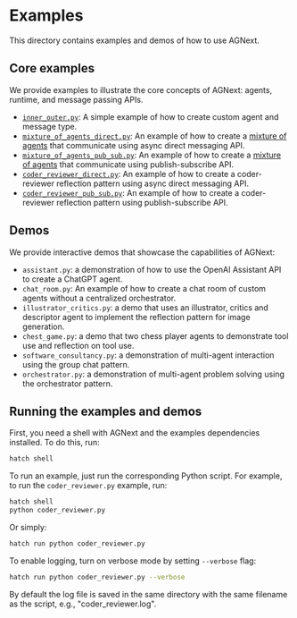 # Examples

This directory contains examples and demos of how to use AGNext.

## Core examples

We provide examples to illustrate the core concepts of AGNext:
agents, runtime, and message passing APIs.

- [`inner_outer.py`](inner_outer.py): A simple example of how to create custom agent and message type.
- [`mixture_of_agents_direct.py`](mixture_of_agents_direct.py): An example of how to create a [mixture of agents](https://github.com/togethercomputer/moa) that communicate using async direct messaging API.
- [`mixture_of_agents_pub_sub.py`](mixture_of_agents_pub_sub.py): An example of how to create a [mixture of agents](https://github.com/togethercomputer/moa) that communicate using publish-subscribe API.
- [`coder_reviewer_direct.py`](coder_reviewer_direct.py): An example of how to create a coder-reviewer reflection pattern using async direct messaging API.
- [`coder_reviewer_pub_sub.py`](coder_reviewer_pub_sub.py): An example of how to create a coder-reviewer reflection pattern using publish-subscribe API.

## Demos

We provide interactive demos that showcase the capabilities of AGNext:

- `assistant.py`: a demonstration of how to use the OpenAI Assistant API to create
    a ChatGPT agent.
- `chat_room.py`: An example of how to create a chat room of custom agents without
    a centralized orchestrator.
- `illustrator_critics.py`: a demo that uses an illustrator, critics and descriptor agent
    to implement the reflection pattern for image generation.
- `chest_game.py`: a demo that two chess player agents to demonstrate tool use and reflection
    on tool use.
- `software_consultancy.py`: a demonstration of multi-agent interaction using
    the group chat pattern.
- `orchestrator.py`: a demonstration of multi-agent problem solving using
    the orchestrator pattern.

## Running the examples and demos

First, you need a shell with AGNext and the examples dependencies installed. To do this, run:

```bash
hatch shell
```

To run an example, just run the corresponding Python script. For example, to run the `coder_reviewer.py` example, run:

```bash
hatch shell
python coder_reviewer.py
```

Or simply:

```bash
hatch run python coder_reviewer.py
```

To enable logging, turn on verbose mode by setting `--verbose` flag:

```bash
hatch run python coder_reviewer.py --verbose
```

By default the log file is saved in the same directory with the same filename
as the script, e.g., "coder_reviewer.log".
